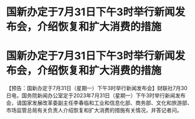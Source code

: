 # 国新办定于7月31日下午3时举行新闻发布会，介绍恢复和扩大消费的措施

# 国新办定于7月31日下午3时举行新闻发布会，介绍恢复和扩大消费的措施

【预告：国新办定于7月31日（星期一）下午3时举行新闻发布会】财联社7月30日电，国务院新闻办公室定于2023年7月31日（星期一）下午3时举行新闻发布会，请国家发展改革委副主任李春临和工业和信息化部、商务部、文化和旅游部、市场监管总局有关负责人介绍恢复和扩大消费的措施有关情况，并答记者问。

